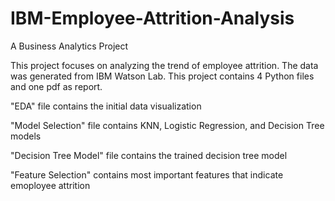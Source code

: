 # IBM-Employee-Attrition-Analysis
A Business Analytics Project

This project focuses on analyzing the trend of employee attrition. The data was generated from IBM Watson Lab. This project contains 4 Python files and one pdf as report.

"EDA" file contains the initial data visualization 

"Model Selection" file contains KNN, Logistic Regression, and Decision Tree models 

"Decision Tree Model" file contains the trained decision tree model 

"Feature Selection" contains most important features that indicate emoployee attrition
